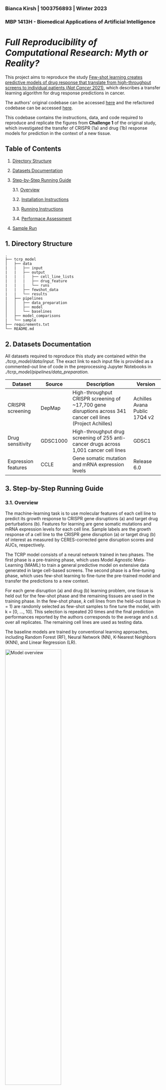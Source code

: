 ### Bianca Kirsh | 1003756893 | Winter 2023

### MBP 1413H - Biomedical Applications of Artificial Intelligence
# *Full Reproducibility of Computational Research: Myth or Reality?* 

This project aims to reproduce the study [Few-shot learning creates predictive models of drug response that translate from high-throughput screens to individual patients (*Nat Cancer* 2021)](https://www.nature.com/articles/s43018-020-00169-2#data-availability), which describes a transfer learning algorithm for drug response predictions in cancer.

The authors' original codebase can be accessed [here](https://github.com/idekerlab/TCRP/) and the refactored codebase can be accessed [here](https://github.com/shfong/tcrp-reproduce).

This codebase contains the instructions, data, and code required to reproduce and replicate the figures from **Challenge 1** of the original study, which investigated the transfer of CRISPR (1a) and drug (1b) response models for prediction in the context of a new tissue.

## Table of Contents
1. [Directory Structure](#2-directory-structure)
2. [Datasets Documentation](#3-datasets-documentation)
3. [Step-by-Step Running Guide](#5-step-by-step-running-guide)

     3.1. [Overview](#31-overview)
     
     3.2. [Installation Instructions](#32-installation-instructions)
     
     3.3. [Running Instructions](#33-running-instructions)
     
     3.4. [Performace Assessment](#34-performance-assessment)
     
4. [Sample Run](#4-sample-run)

## 1. Directory Structure

```
.
├── tcrp_model
│   ├── data
|   |   ├── input
|   |   ├── output
|   |   |   ├── cell_line_lists
|   |   |   ├── drug_feature
|   |   |   └── runs
|   |   ├── fewshot_data
|   |   └── results
|   ├── pipelines
│   │   ├── data_preparation
│   │   ├── model
│   │   └── baselines
│   ├── model_comparisons
|   └── sample
├── requirements.txt
└── README.md

```

## 2. Datasets Documentation
All datasets required to reproduce this study are contained within the *./tcrp_model/data/input.* The exact link to each input file is provided as a commented-out line of code in the preprocessing Jupyter Notebooks in *./tcrp_model/pipelines/data_preparation.*

| Dataset | Source | Description | Version |
| ----------- | ----------- | ----------- | ----------- |
CRISPR screening | DepMap | High-throughput CRISPR screening of ~17,700 gene disruptions across 341 cancer cell lines (Project Achilles) | Achilles Avana Public 17Q4 v2 |[link](https://depmap.org/portal/download/all/?releasename=Achilles+Avana+Public+17Q4+v2) |
Drug sensitivity | GDSC1000 | High-throughput drug screening of 255 anti-cancer drugs across 1,001 cancer cell lines| GDSC1 |[link](https://www.cancerrxgene.org/downloads/bulk_download)|
Expression features|CCLE|Gene somatic mutation and mRNA expression levels |Release 6.0

## 3. Step-by-Step Running Guide

### 3.1. Overview

The machine-learning task is to use molecular features of each cell line to predict its growth response to CRISPR gene disruptions (a) and target drug perturbations (b). Features for learning are gene somatic mutations and mRNA expression levels for each cell line. Sample labels are the growth response of a cell line to the CRISPR gene disruption (a) or target drug (b) of interest as measured by CERES-corrected gene disruption scores and AUCs, respectively.

The TCRP model consists of a neural network trained in two phases. The first phase is a pre-training phase, which uses Model Agnostic Meta-Learning (MAML) to train a general predictive model on extensive data generated in large cell-based screens. The second phase is a fine-tuning phase, which uses few-shot learning to fine-tune the pre-trained model and transfer the predictions to a new context.

For each gene disruption (a) and drug (b) learning problem, one tissue is held out for the few-shot phase and the remaining tissues are used in the training phase. In the few-shot phase, *k* cell lines from the held-out tissue (n = 1) are randomly selected as few-shot samples to fine tune the model, with k = [0, …, 10]. This selection is repeated 20 times and the final prediction performances reported by the authors corresponds to the average and s.d. over all replicates. The remaining cell lines are used as testing data.

The baseline models are  trained by conventional learning approaches, including Random Forest (RF), Neural Network (NN), K-Nearest Neighbors (KNN), and Linear Regression (LR).

<img src="images/Figure1_github-01.png" alt="Model overview" width="60%"/>

### 3.2. Installation Instructions

This project requires **Python** with **GPU** support (3.8.5, miniconda 4.9.2). It can be run in your local machine or on an HPC cluster, and runtimes will vary depending on this choice.

To install all modules and packages required by this project, execute the following line of code:

```pip install -U --no-cache-dir -r requirements.txt```

### 3.3. Running Instructions

#### Step 1: Data Preprocessing

Task-specific features and labels can be generated using the jupyter notebook *./tcrp_model/pipelines/data_preparation*.

- For Challenge 1a, use the notebook */process_crispr_ko_cell_line.ipynb*
- For Challenge 1a, use the notebook */process_sanger_drug_cell_line.ipynb*

If you choose to use your own input datasets, change the pointer variables in the beginning of the notebooks to update file names/locations.

#### Step 2: Complete Run

A complete of the pipeline consists of both pre-training (phase I) and fine-tuning (phase II) the TCRP model, as well as generating all 4 baseline models. This can be done using the jupyter notebook *./tcrp_model/pipelines/complete_run.ipynb.*

More detailed instructions on how to run each step of the pipeline are provided in the notebook. I added the option to specify select cell lines, tissues, and/or drugs for which you would like to build the TCRP model. This was not an option previously enabled by the original version of Ma et al., but may be useful when running only a small subset of tasks is possible or necessary.

### 3.4. Performance Assessment

Plots comparing the performance of the TCRP model relative to the 4 baselines can be generated using the jupyter notebook *./tcrp_model/model_comparisons/plot_results.ipynb.* Once again, details and additional commentary are provided inside the notebook.

## 4. Sample Run

The *./tcrp_model/sample/* folder contains sample input files required for a complete run. It also contains the scripts necessary for that run and the output that would have been generated after executing them.

This folder follows a similar directory structure as the main project, and its purpose is to simulate  Please use option ‘-tissue_list’ to specify the file to use.
Please also prepare a ‘task list’ file to store the detailed information of each sub-task in the pre-training phase. It is a Python dictionary stored in a pickle file. The key of that dictionary is the name of the sub-task, which should be the same as the feature and label file. For example, if the sub-task is called ‘lung’, then the corresponding feature and label files should be ‘lung_Sorafenib_feature.npy’ and ‘large_Sorafenib_label.npy’, respectively. 

## Acknowledgments

I thank Emily So for her help and guidance in this project. Emily had previsously attempted to reproduce this study as part of a Student-Led Reproducibility Challenge and provided invaluable insights that made this work possible. 


## References

1. Ma J, Fong SH, Luo Y., Bakkenist CJ, Shen JP, Mourragui S, Wessels LFA, Hafner M, Sharan R, Peng J, Ideker T.  Few-shot learning creates predictive models of drug response that translate from high-throughput screens to individual patients. Nat Cancer. 2021 Feb;2(2):233-244. doi: 10.1038/s43018-020-00169-2. Epub 2021 Jan 25. PMID: 34223192 [Pubmed](https://pubmed.ncbi.nlm.nih.gov/34223192/)

2. Emily So , Grace Yu , Benjamin Haibe-Kains (2023) Reusability Report:   Few-shot learning creates predictive models of drug response that translate from   high-throughput screens to individual patients [Source Code]. https://doi.org/10.0260/CO.7288809.v2
